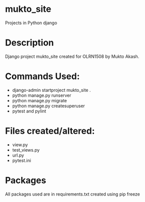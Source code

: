 # mukto_site
Projects in Python django

# Description
Django project mukto_site created for OLRN1508 by Mukto Akash.

# Commands Used:
- django-admin startproject mukto_site .
- python manage.py runserver
- python manage.py migrate
- python manage.py createsuperuser
- pytest and pylint

# Files created/altered:
- view.py
- test_views.py
- url.py
- pytest.ini

# Packages
All packages used are in requirements.txt created using pip freeze
